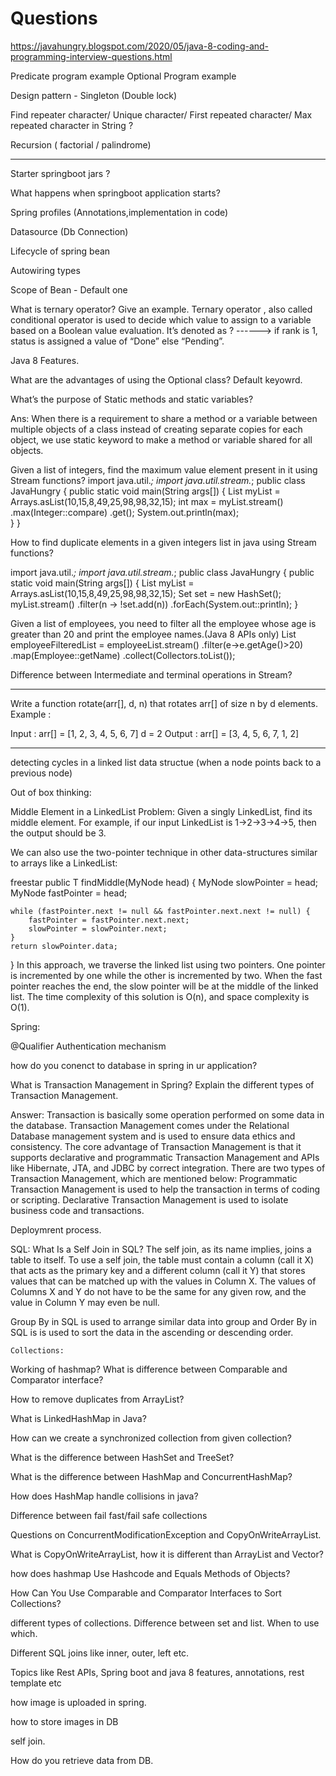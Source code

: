 # Questions

https://javahungry.blogspot.com/2020/05/java-8-coding-and-programming-interview-questions.html

Predicate program example
Optional Program example

Design pattern - Singleton (Double lock)

Find repeater character/ Unique character/ First repeated character/ Max repeated character in String ?

Recursion ( factorial / palindrome)

**************************************************************
Starter springboot jars ?

What happens when springboot application starts?

Spring profiles (Annotations,implementation in code)

Datasource (Db Connection)

Lifecycle of spring bean

Autowiring types

Scope of Bean - Default one

What is ternary operator? Give an example.
Ternary operator , also called conditional operator is used to decide which value to assign to a variable based on a Boolean value evaluation. It’s denoted as ?
------>  if rank is 1, status is assigned a value of “Done” else “Pending”.

Java 8 Features.

What are the advantages of using the Optional class?
Default keyowrd.

What’s the purpose of Static methods and static variables?

Ans: When there is a requirement to share a method or a variable between multiple objects of a class instead of creating separate copies for each object, we use static keyword to make a method or variable shared for all objects.




Given a list of integers, find the maximum value element present in it using Stream functions?
import java.util.*;
import java.util.stream.*;
public class JavaHungry {
    public static void main(String args[]) {
            List<Integer> myList = Arrays.asList(10,15,8,49,25,98,98,32,15);
            int max =  myList.stream()
                             .max(Integer::compare)
                             .get();
            System.out.println(max);                    
    }
}

How to find duplicate elements in a given integers list in java using Stream functions?

import java.util.*;
import java.util.stream.*;
public class JavaHungry {
    public static void main(String args[]) {
            List<Integer> myList = Arrays.asList(10,15,8,49,25,98,98,32,15);
            Set<Integer> set = new HashSet();
            myList.stream()
                  .filter(n -> !set.add(n))
                  .forEach(System.out::println);
    }

Given a list of employees, you need to filter all the employee whose age is greater than 20 and print the employee names.(Java 8 APIs only)
List<String> employeeFilteredList = employeeList.stream()
                  .filter(e->e.getAge()>20)
                  .map(Employee::getName)
                  .collect(Collectors.toList());

Difference between Intermediate and terminal operations in Stream?

*******************************************************************************

Write a function rotate(arr[], d, n) that rotates arr[] of size n by d elements.
Example :

Input :  arr[] = [1, 2, 3, 4, 5, 6, 7]
         d = 2
Output : arr[] = [3, 4, 5, 6, 7, 1, 2]

*************************************************************************

detecting cycles in a linked list data structue (when a node points back to a previous node)

Out of box thinking:

Middle Element in a LinkedList
Problem: Given a singly LinkedList, find its middle element. For example, if our input LinkedList is 1->2->3->4->5, then the output should be 3.

We can also use the two-pointer technique in other data-structures similar to arrays like a LinkedList:


freestar
public <T> T findMiddle(MyNode<T> head) {
    MyNode<T> slowPointer = head;
    MyNode<T> fastPointer = head;

    while (fastPointer.next != null && fastPointer.next.next != null) {
        fastPointer = fastPointer.next.next;
        slowPointer = slowPointer.next;
    }
    return slowPointer.data;
}
In this approach, we traverse the linked list using two pointers. One pointer is incremented by one while the other is incremented by two. When the fast pointer reaches the end, the slow pointer will be at the middle of the linked list. The time complexity of this solution is O(n), and space complexity is O(1).



Spring:

@Qualifier
Authentication mechanism

how do you conenct to database in spring in ur application?

What is Transaction Management in Spring? Explain the different types of Transaction Management.

Answer: Transaction is basically some operation performed on some data in the database. Transaction Management comes under the Relational Database management system and is used to ensure data ethics and consistency.
The core advantage of Transaction Management is that it supports declarative and programmatic Transaction Management and APIs like Hibernate, JTA, and JDBC by correct integration.
There are two types of Transaction Management, which are mentioned below:
Programmatic Transaction Management is used to help the transaction in terms of coding or scripting.
Declarative Transaction Management is used to isolate business code and transactions.

Deploymrent process.


SQL:
What Is a Self Join in SQL?
The self join, as its name implies, joins a table to itself. To use a self join, the table must contain a column (call it X) that acts as the primary key and a different column (call it Y) that stores values that can be matched up with the values in Column X. The values of Columns X and Y do not have to be the same for any given row, and the value in Column Y may even be null.

Group By in SQL is used to arrange similar data into group and Order By in SQL is is used to sort the data in the ascending or descending order.
    
    Collections:

Working of hashmap?
What is difference between Comparable and Comparator interface?
    
How to remove duplicates from ArrayList?
    
What is LinkedHashMap in Java?
    
How can we create a synchronized collection from given collection?
    
What is the difference between HashSet and TreeSet?
    
What is the difference between HashMap and ConcurrentHashMap?
    
How does HashMap handle collisions in java?
    
Difference between fail fast/fail safe collections
    
Questions on ConcurrentModificationException and CopyOnWriteArrayList.
    
What is CopyOnWriteArrayList, how it is different than ArrayList and Vector?
    
how does hashmap Use Hashcode and Equals Methods of Objects?
    
How Can You Use Comparable and Comparator Interfaces to Sort Collections?
    
different types of collections. Difference between set and list. When to use which.
    
Different SQL joins like inner, outer, left etc.

Topics like Rest APIs, Spring boot and java 8 features, annotations, rest template etc

how image is uploaded in spring.
    
how to store images in DB
    
self join.
    
How do you retrieve data from DB.
